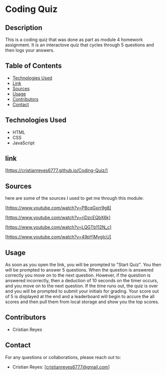 # Coding Quiz
## Description

This is a coding quiz that was done as part as module 4 homework assignment. It is an interactove quiz that cycles through 5 questions and then logs your answers.



## Table of Contents

- [Technologies Used](#technologies-used)
- [Link](#Link)
- [Sources](#Sources)
- [Usage](#usage)
- [Contributors](#contributors)
- [Contact](#contact)

## Technologies Used

- HTML
- CSS
- JavaScript
  
## link

[https://cristianreyes6777.github.io/Coding-Quiz/]

## Sources 

here are some of the sources I used to get me through this module:

[https://www.youtube.com/watch?v=PBcqGxrr9g8]

[https://www.youtube.com/watch?v=riDzcEQbX6k]

[https://www.youtube.com/watch?v=LQGTb112N_c]

[https://www.youtube.com/watch?v=49pYIMygIcU]


## Usage
As soon as you open the link, you will be prompted to "Start Quiz". You then will be prompted to answer 5 questions. When the question is answered correctly you move on to the next question. However, if the question is answered incorrectly, then a deduction of 10 seconds on the timer occurs, and you move on to the next question. If the time runs out, the quiz is over and you will be prompted to submit your initials for grading. Your score out of 5 is displayed at the end and a leaderboard will begin to accure the all scores and then pull them from local storage and show you the top scores. 

## Contributors
- Cristian Reyes

## Contact
For any questions or collaborations, please reach out to:

- Cristian Reyes: [cristianreyes6777@gmail.com]

